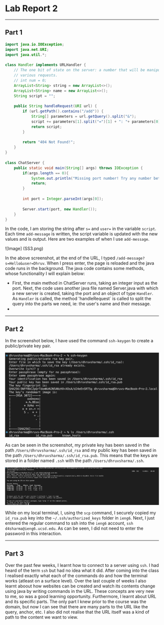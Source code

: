 # Lab Report 2
***
## Part 1
```java
import java.io.IOException;
import java.net.URI;
import java.util.*;

class Handler implements URLHandler {
    // The one bit of state on the server: a number that will be manipulated by
    // various requests.
    // int num = 0;
    ArrayList<String> string = new ArrayList<>();
    ArrayList<String> name = new ArrayList<>();
    String script = "";

    public String handleRequest(URI url) {
        if (url.getPath().contains("/add")) {
            String[] parameters = url.getQuery().split("&");
            script += parameters[1].split("=")[1] + ": "+ parameters[0].split("=")[1] + '\n';
            return script;
        }
    
        return "404 Not Found!";
    }
}

class ChatServer {
    public static void main(String[] args) throws IOException {
        if(args.length == 0){
            System.out.println("Missing port number! Try any number between 1024 to 49151");
            return;
        }

        int port = Integer.parseInt(args[0]);

        Server.start(port, new Handler());
    }
}
```
In the code, I am storing the string after `s=` and `user=` in the variable `script`. Each time `add-message` is written, the script variable is updated with the new values and is output. Here are two examples of when I use `add-message`.

![Image] (SS3.png)

In the above screenshot, at the end of the URL, I typed `/add-message?s=Hello&user=Dhruv`. When I press enter, the page is reloaded and the java code runs in the background. The java code contains some methods, whose functionality I will explain below: 

* First, the main method in ChatServer runs, taking an integer input as the port. Next, the code uses another java file named Server.java with which a new server is created, taking the port and an object of type `Handler`. As `Handler` is called, the method 'handleRequest` is called to split the query into the parts we need, ie: the user's name and their message.
* 

***
## Part 2
In the screenshot below, I have used the command `ssh-keygen` to create a public/private key pair. 

![Image](SS1.png)

As can be seen in the screenshot, my private key has been saved in the path `/Users/dhruvsharma/.ssh/id_rsa` and my public key has been saved in the path `/Users/dhruvsharma/.ssh/id_rsa.pub`. This means that the keys are stored in a folder named `.ssh` with the path `/Users/dhruvsharma/.ssh`.

![Image](SS2.png)

While on my local terminal, I, using the `scp` command, I securely copied my `id_rsa.pub` key into the `~/.ssh/authorized_keys` folder in `ieng6`. Next, I just entered the regular command to ssh into the `ieng6` account, `ssh d4sharma@ieng6.ucsd.edu`. As can be seen, I did not need to enter the password in this interaction. 
***
## Part 3
Over the past few weeks, I learnt how to connect to a server using `ssh`. I had heard of the term `ssh` but had no idea what it did. After coming into the class I realised exactly what each of the commands do and how the terminal works (atleast on a surface level). Over the last couple of weeks I also learnt aboout how websites can be created and watch its contents change using java by writing commands in the URL. These concepts are very new to me, so was a good learning opportunity. Furthermore, I learnt about URL and its specific parts. The only part I knew prior to the course was the domain, but now I can see that there are many parts to the URL like the query, anchor, etc. I also did not realise that the URL itself was a kind of path to the content we want to view.
